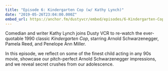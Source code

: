 ```yaml
---
title: "Episode 6: Kindergarten Cop (w/ Kathy Lynch)"
date: "2019-05-26T23:04:00.000Z"
embed_url: https://anchor.fm/dustyvcr/embed/episodes/6-Kindergarten-Cop-w-Kathy-Lynch-e7sorf
---
```


Comedian and writer Kathy Lynch joins Dusty VCR to re-watch the ever-quotable 1990 classic _Kindergarten Cop_, starring Arnold Schwarzenegger, Pamela Reed, and Penelope Ann Miller.

In this episode, we reflect on some of the finest child acting in any 90s movie, showcase our pitch-perfect Arnold Schwarzenegger impressions, and we reveal secret crushes from our adolescence.

<!--more-->
